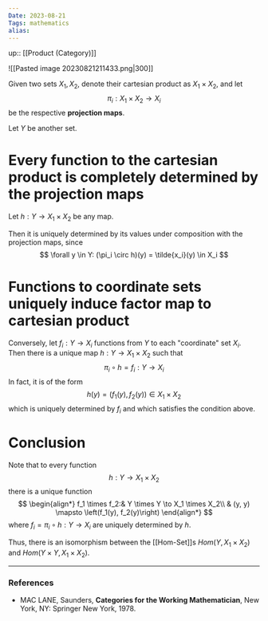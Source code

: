 ```yaml
---
Date: 2023-08-21
Tags: mathematics
alias: 
---
```

up:: [[Product (Category)]]

![[Pasted image 20230821211433.png|300]]

Given two sets $X_1, X_2$, denote their cartesian product as $X_1 \times X_2$, and let
$$
\pi_i: X_1 \times X_2 \to X_i
$$
be the respective **projection maps**.

Let $Y$ be another set. 
# Every function to the cartesian product is completely determined by the projection maps
Let $h: Y \to X_1 \times X_2$ be any map.

Then it is uniquely determined by its values under composition with the projection maps, since
$$
\forall y \in Y: (\pi_i \circ h)(y) = \tilde{x_i}(y) \in X_i
$$
# Functions to coordinate sets uniquely induce factor map to cartesian product
Conversely, let  $f_i: Y \to X_i$ functions from $Y$ to each "coordinate" set $X_i$. Then there is a unique map $h: Y \to X_1 \times X_2$ such that
$$
\pi_i \circ h = f_i: Y \to X_i
$$
In fact, it is of the form
$$
h(y) = (f_1(y), f_2(y)) \in X_1 \times X_2
$$
which is uniquely determined by $f_i$ and which satisfies the condition above.
# Conclusion
Note that to every function 
$$
h: Y \to X_1 \times X_2
$$
there is a unique function 
$$
\begin{align*}
f_1 \times f_2:& Y \times Y \to X_1 \times X_2\\
& (y, y) \mapsto \left(f_1(y), f_2(y)\right)
\end{align*}
$$
where $f_i = \pi_i \circ h: Y \to X_i$ are uniquely determined by $h$. 

Thus, there is an isomorphism between the [[Hom-Set]]s $Hom(Y, X_1 \times X_2)$ and $Hom(Y \times Y, X_1 \times X_2)$.

---
### References
- MAC LANE, Saunders, **Categories for the Working Mathematician**, New York, NY: Springer New York, 1978.